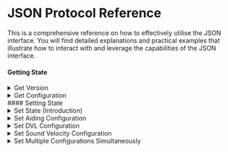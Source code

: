 # JSON Protocol Reference

This is a comprehensive reference on how to effectively utilise the JSON interface. You will find detailed explanations and practical examples that illustrate how to interact with and leverage the capabilities of the JSON interface.

#### Getting State
<details>
<summary>Get Version</summary>
<div style="background-color: #f0f0f0; padding: 10px; border-radius: 5px;">
<p>Sending this JSON object will request the current version information</strong></p>
<h4>Command</h4>
```json
{
 "@type": "type.googleapis.com/sonardyne.api.pub.common.VersionRequest"
}
```
<h4>Response</h4>
```json
{
 "@type": "type.googleapis.com/sonardyne.api.pub.common.VersionResponse",
 "major": 2,
 "minor": 0,
 "patch": 0
}
```
</div>
</details>

<details>
<summary>Get Configuration</summary>
<div style="background-color: #f0f0f0; padding: 10px; border-radius: 5px;">
<p>Sending this JSON object will request the current state of the instrument</strong></p>
<h4>Command</h4>
```json
{
  "@type": "type.googleapis.com/sonardyne.api.pub.configuration.ConfigurationRequest",
  "requestor": "Source of Request"
}
```
<h4>Response</h4>
```json
{
 "@type": "type.googleapis.com/sonardyne.api.pub.configuration.ConfigurationEnvelope",
 "timestamp": {
  "common_time_seconds": 0,
  "instrument_time_seconds": 1894856.99781867
 },
 "configuration": [
  {
   "@type": "type.googleapis.com/sonardyne.api.pub.configuration.AidingConfiguration",
   "enable_gnss": {
    "value": "ENABLED",
    "valid_values": [
     "ENABLED",
     "DISABLED"
    ]
   },
   "enable_xpos": {
    "value": "ENABLED",
    "valid_values": [
     "ENABLED",
     "DISABLED"
    ]
   },
   "enable_usbl": {
    "value": "DISABLED",
    "valid_values": [
     "ENABLED",
     "DISABLED"
    ]
   }
  },
  {
   "@type": "type.googleapis.com/sonardyne.api.pub.configuration.SoundVelocityConfiguration",
   "sound_velocity_type": {
    "value": "EXTERNAL",
    "valid_values": [
     "EXTERNAL",
     "INTERNAL_SALINITY",
     "INTERNAL_MANUAL"
    ]
   },
   "manual_salinity_value_parts_per_thousand": {
    "value": 32.1,
    "min": 0,
    "max": 40
   },
   "manual_velocity_value_metres_per_second": {
    "value": 1500,
    "min": 1400,
    "max": 1600
   }
  },
  {
   "@type": "type.googleapis.com/sonardyne.api.pub.configuration.DvlConfiguration",
   "update_rate": {
    "value": "FIXED_1HZ",
    "valid_values": [
     "MAX_RATE",
     "FIXED_1HZ",
     "FIXED_2HZ",
     "FIXED_5HZ",
     "FIXED_10HZ",
     "TRIGGER_RISING",
     "TRIGGER_FALLING"
    ]
   }
  }
 ]
}
```
</div>
</details>
#### Setting State
<details>
<summary>Set State (Introduction)</summary>
<div style="background-color: #f0f0f0; padding: 10px; border-radius: 5px;">
<h4>Command</h4>
 <p>The root JSON object contains two properties :<strong>'@type'</strong> and <strong>configuration</strong></p>
 <ul>
    <li><strong>@type</strong> is a string property with the value <strong>type.googleapis.com/sonardyne.api.pub.configuration.ConfigurationEnvelope</strong></li>
    <li><strong>configuration</strong> is an array which can contain one or more configuration types, each configuration has its own <strong>@type</strong> property</li>
        <li><strong>{ConfigurationType}</strong> shown in the command below is a placeholder and should be replaced with a specific configuration type. This allows the configuration array to hold various types of configuration objects, each identified by their own type</li>
 </ul>
```json
{
  "@type": "type.googleapis.com/sonardyne.api.pub.configuration.ConfigurationEnvelope",
  "configuration": [
    {
    "@type": "type.googleapis.com/sonardyne.api.pub.configuration.{ConfigurationType}"             
    }
  ]
}
```
<h4>Response</h4>
<p>The response message is also a <strong>type.googleapis.com/sonardyne.api.pub.configuration.ConfigurationEnvelope</strong> type sharing the same properties as the command structure.  The array of returned <strong>{ConfigurationType}</strong> will correspond to the configurations sent</strong>.</p>

```json
{
 "@type": "type.googleapis.com/sonardyne.api.pub.configuration.ConfigurationEnvelope",
 "timestamp": {
  "common_time_seconds": 0,
  "instrument_time_seconds": 1898031.49847554
 },
 "configuration": [
  {
   "@type": "type.googleapis.com/sonardyne.api.pub.configuration.{ConfigurationType}",
   "result": {
    "success": "SUCCESS",
    "message": ""
   },      
  }
 ]
}
```

<h4>Valid Values</h4>
All returned values where applicable within a configuration will contain an array with the valid range of values for that property, for example :

```json
"update_rate": {
    "value": "FIXED_1HZ",
    "valid_values": [
     "MAX_RATE",
     "FIXED_1HZ",
     "FIXED_2HZ",
     "FIXED_5HZ",
     "FIXED_10HZ",
     "TRIGGER_RISING",
     "TRIGGER_FALLING"
    ]
   }
```

<h4>Nested Result</h4>
Each nested <strong>{ConfigurationType}</strong> response will contain a <strong>'result'</strong> property.  This will indicate the success state of all command requests
<ul>
    <li><strong>success</strong> A string indicating command success [SUCCESS,FAILURE,INVALID,RESTRICTED]</li>
    <li><strong>message</strong> A string for any additional messages that may be pertinent if the command is not successful</li>        
 </ul>

 ```json
 "result": {
    "success": "SUCCESS",
    "message": ""
   }
 ```
</div>
</details>

<details>
<summary>Set Aiding Configuration</summary>
<div style="background-color: #f0f0f0; padding: 10px; border-radius: 5px;">
<h4>Command & Parameters</h4>
<ul>
<li><strong>enableGnss</strong> valid values [ENABLED,DISABLED]</li>
<li><strong>enableXpos</strong> valid values [ENABLED,DISABLED]</li>
<li><strong>enableUsbl</strong> valid values [ENABLED,DISABLED]</li>
 </ul>

```json
{
  "@type": "type.googleapis.com/sonardyne.api.pub.configuration.ConfigurationEnvelope",
  "configuration": [
    {
      "@type": "type.googleapis.com/sonardyne.api.pub.configuration.AidingConfiguration",
      "enableGnss": {
        "value": "ENABLED"
      },
      "enableXpos": {
        "value": "DISABLED"
      },
      "enableUsbl": {
        "value": "DISABLED"
      }
    }
  ]
}
```

<strong>Note</strong> : Not all properties need to be set, individual properties can be configured separately

<h4>Response</h4>
```json
{
 "@type": "type.googleapis.com/sonardyne.api.pub.configuration.ConfigurationEnvelope",
 "timestamp": {
  "common_time_seconds": 0,
  "instrument_time_seconds": 1919664.02866484
 },
 "configuration": [
  {
   "@type": "type.googleapis.com/sonardyne.api.pub.configuration.AidingConfiguration",
   "result": {
    "success": "SUCCESS",
    "message": ""
   },
   "enable_gnss": {
    "value": "ENABLED",
    "valid_values": [
     "ENABLED",
     "DISABLED"
    ]
   },
   "enable_xpos": {
    "value": "DISABLED",
    "valid_values": [
     "ENABLED",
     "DISABLED"
    ]
   },
   "enable_usbl": {
    "value": "DISABLED",
    "valid_values": [
     "ENABLED",
     "DISABLED"
    ]
   }
  }
 ]
}
```
</div>
</details>

<details>
<summary>Set DVL Configuration</summary>
<div style="background-color: #f0f0f0; padding: 10px; border-radius: 5px;">
<h4>Command & Parameters</h4>
<ul>
<li> <strong>updateRate</strong> valid values <strong>[MAX_RATE, FIXED_1HZ, FIXED_2HZ, FIXED_5HZ, FIXED_10HZ, TRIGGER_RISING, TRIGGER_FALLING]</strong></li>
</ul>
```json
{
  "@type": "type.googleapis.com/sonardyne.api.pub.configuration.ConfigurationEnvelope",
  "configuration": [
    {
      "@type": "type.googleapis.com/sonardyne.api.pub.configuration.DvlConfiguration", 
      "updateRate": {
        "value": "FIXED_1HZ"
      }
    }
  ]
}
```
<strong>Note</strong> : Not all properties need to be set, individual properties can be configured separately

<h4>Response</h4>
```json
{
 "@type": "type.googleapis.com/sonardyne.api.pub.configuration.ConfigurationEnvelope",
 "timestamp": {
  "common_time_seconds": 0,
  "instrument_time_seconds": 1916074.48673176
 },
 "configuration": [
  {
   "@type": "type.googleapis.com/sonardyne.api.pub.configuration.DvlConfiguration",   
   "result": {
    "success": "SUCCESS",
    "message": ""
   },
   "update_rate": {
    "value": "FIXED_1HZ",
    "valid_values": [
     "MAX_RATE",
     "FIXED_1HZ",
     "FIXED_2HZ",
     "FIXED_5HZ",
     "FIXED_10HZ",
     "TRIGGER_RISING",
     "TRIGGER_FALLING"
    ]
   }
  }
 ]
```
</div>
</details>

<details>
<summary>Set Sound Velocity Configuration</summary>
<div style="background-color: #f0f0f0; padding: 10px; border-radius: 5px;">
<h4>Command & Parameters</h4>
<ul>
<li> <strong>soundVelocityType</strong> valid values are <strong>[EXTERNAL, INTERNAL_SALINITY, INTERNAL_MANUAL]</strong></li>
<li> <strong>manualSalinityValuePartsPerThousand</strong> valid values are <strong>0 to 40</strong></li>
<li> <strong>manualVelocityValueMetresPerSecond</strong> valid values are <strong>1400 to 1600</strong></li>
 </ul>
```json
{
  "@type": "type.googleapis.com/sonardyne.api.pub.configuration.ConfigurationEnvelope",
  "configuration": [
    {
      "@type": "type.googleapis.com/sonardyne.api.pub.configuration.SoundVelocityConfiguration",
      "soundVelocityType": {
        "value": "EXTERNAL"
      },
      "manualSalinityValuePartsPerThousand": {
        "value": 40.0
      },
      "manualVelocityValueMetresPerSecond": {
        "value": 1500.0
      }
    }
  ]
}
```
<strong>Note</strong> : Not all properties need to be set, individual properties can be configured separately

<h4>Response</h4>
```json
{
 "@type": "type.googleapis.com/sonardyne.api.pub.configuration.ConfigurationEnvelope",
 "timestamp": {
  "common_time_seconds": 0,
  "instrument_time_seconds": 1918491.19956508
 },
 "configuration": [
  {
   "@type": "type.googleapis.com/sonardyne.api.pub.configuration.SoundVelocityConfiguration",
   "result": {
    "success": "SUCCESS",
    "message": ""
   },
   "sound_velocity_type": {
    "value": "EXTERNAL",
    "valid_values": [
     "EXTERNAL",
     "INTERNAL_SALINITY",
     "INTERNAL_MANUAL"
    ]
   },
   "manual_salinity_value_parts_per_thousand": {
    "value": 40,
    "min": 0,
    "max": 40
   },
   "manual_velocity_value_metres_per_second": {
    "value": 1500,
    "min": 1400,
    "max": 1600
   }
  }
 ]
}
```
</div>
</details>

<details>
<summary>Set Multiple Configurations Simultaneously</summary>
<div style="background-color: #f0f0f0; padding: 10px; border-radius: 5px;">
<h4>Command</h4>
The following command show how to embed multiple configuration objects in the <strong>configuration</strong> array
```json
{
  "@type": "type.googleapis.com/sonardyne.api.pub.configuration.ConfigurationEnvelope",
  "configuration": [
    {
      "@type": "type.googleapis.com/sonardyne.api.pub.configuration.AidingConfiguration",       
      "enableGnss": {
        "value": "ENABLED"
      },
      "enableXpos": {
        "value": "DISABLED"
      },
      "enableUsbl": {
        "value": "DISABLED"
      }
    },
    {
      "@type": "type.googleapis.com/sonardyne.api.pub.configuration.SoundVelocityConfiguration",
      "soundVelocityType": {
        "value": "EXTERNAL"
      },
      "manualSalinityValuePartsPerThousand": {
        "value": 40.0
      },
      "manualVelocityValueMetresPerSecond": {
        "value": 1500.0
      }
    },
    {
      "@type": "type.googleapis.com/sonardyne.api.pub.configuration.DvlConfiguration",
      "updateRate": {
        "value": "FIXED_1HZ"
      }
    }
  ]
}
```

<h4>Response</h4>
The response show how multiple responses being delivered, each one with a <strong>result</strong> object indicating success state
```json
 "@type": "type.googleapis.com/sonardyne.api.pub.configuration.ConfigurationEnvelope",
 "timestamp": {
  "common_time_seconds": 0,
  "instrument_time_seconds": 1922242.57665971
 },
 "configuration": [
  {
   "@type": "type.googleapis.com/sonardyne.api.pub.configuration.AidingConfiguration",
   "result": {
    "success": "SUCCESS",
    "message": ""
   },
   "enable_gnss": {
    "value": "ENABLED",
    "valid_values": [
     "ENABLED",
     "DISABLED"
    ]
   },
   "enable_xpos": {
    "value": "DISABLED",
    "valid_values": [
     "ENABLED",
     "DISABLED"
    ]
   },
   "enable_usbl": {
    "value": "DISABLED",
    "valid_values": [
     "ENABLED",
     "DISABLED"
    ]
   }
  },
  {
   "@type": "type.googleapis.com/sonardyne.api.pub.configuration.SoundVelocityConfiguration",
   "result": {
    "success": "SUCCESS",
    "message": ""
   },
   "sound_velocity_type": {
    "value": "EXTERNAL",
    "valid_values": [
     "EXTERNAL",
     "INTERNAL_SALINITY",
     "INTERNAL_MANUAL"
    ]
   },
   "manual_salinity_value_parts_per_thousand": {
    "value": 40,
    "min": 0,
    "max": 40
   },
   "manual_velocity_value_metres_per_second": {
    "value": 1500,
    "min": 1400,
    "max": 1600
   }
  },
  {
   "@type": "type.googleapis.com/sonardyne.api.pub.configuration.DvlConfiguration",
   "result": {
    "success": "SUCCESS",
    "message": ""
   },
   "update_rate": {
    "value": "FIXED_1HZ",
    "valid_values": [
     "MAX_RATE",
     "FIXED_1HZ",
     "FIXED_2HZ",
     "FIXED_5HZ",
     "FIXED_10HZ",
     "TRIGGER_RISING",
     "TRIGGER_FALLING"
    ]
   }
  }
 ]
}
```
</div>
</details>